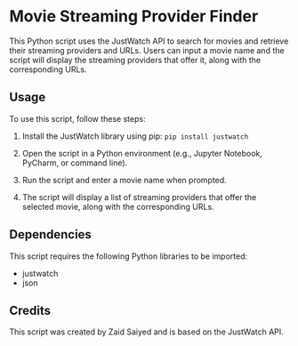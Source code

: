 # Movie Streaming Provider Finder

This Python script uses the JustWatch API to search for movies and retrieve their streaming providers and URLs. Users can input a movie name and the script will display the streaming providers that offer it, along with the corresponding URLs.

## Usage

To use this script, follow these steps:

1.  Install the JustWatch library using pip:
    `pip install justwatch` 
    
2.  Open the script in a Python environment (e.g., Jupyter Notebook, PyCharm, or command line).
    
3.  Run the script and enter a movie name when prompted.
    
4.  The script will display a list of streaming providers that offer the selected movie, along with the corresponding URLs.
    

## Dependencies

This script requires the following Python libraries to be imported:

-   justwatch
-   json

## Credits

This script was created by Zaid Saiyed and is based on the JustWatch API.